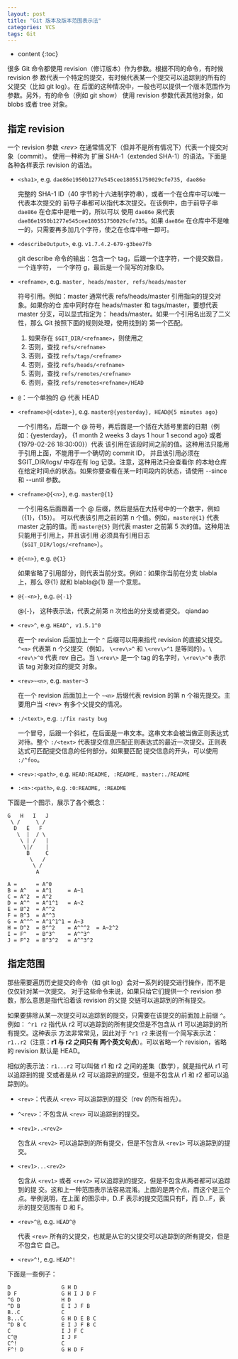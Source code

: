 ```yaml
---
layout: post
title: "Git 版本及版本范围表示法"
categories: VCS
tags: Git
---
```


* content
{:toc}

很多 Git 命令都使用 revision（修订版本）作为参数。根据不同的命令，有时候 revision 参
数代表一个特定的提交，有时候代表某一个提交可以追踪到的所有的父提交（比如 git log）。在
后面的这种情况中，一般也可以提供一个版本范围作为参数。另外，有的命令（例如 git show）
使用 revision 参数代表其他对象，如 blobs 或者 tree 对象。



## 指定 revision

一个 revision 参数 *\<rev\>* 在通常情况下（但并不是所有情况下）代表一个提交对象（commit）。
使用一种称为 扩展 SHA-1（extended SHA-1）的语法。下面是各种各样表示 revision 的语法。

+ `<sha1>`, e.g. `dae86e1950b1277e545cee180551750029cfe735, dae86e`

    完整的 SHA-1 ID（40 字节的十六进制字符串），或者一个在仓库中可以唯一代表本次提交的
    前导子串都可以指代本次提交。在该例中，由于前导子串 `dae86e` 在仓库中是唯一的，所以可以
    使用 `dae86e` 来代表 `dae86e1950b1277e545cee180551750029cfe735`。如果 `dae86e`
    在仓库中不是唯一的，只需要再多加几个字符，使之在仓库中唯一即可。

+ `<describeOutput>`, e.g. `v1.7.4.2-679-g3bee7fb`

    git describe 命令的输出：包含一个 tag，后跟一个连字符，一个提交数目，一个连字符，
    一个字符 g，最后是一个简写的对象ID。

 + `<refname>`, e.g. `master, heads/master, refs/heads/master`

    符号引用。例如：master 通常代表 refs/heads/master 引用指向的提交对象。如果你的仓
    库中同时存在 heads/master 和 tags/master，要想代表 master 分支，可以显式指定为：
    heads/master。如果一个引用名出现了二义性，那么 Git 按照下面的规则处理，使用找到的
    第一个匹配。

    1. 如果存在 `$GIT_DIR/<refname>`，则使用之
    2. 否则，查找 `refs/<refname>`
    3. 否则，查找 `refs/tags/<refname>`
    4. 否则，查找 `refs/heads/<refname>`
    5. 否则，查找 `refs/remotes/<refname>`
    6. 否则，查找 `refs/remotes<refname>/HEAD`

+ `@`：一个单独的 @ 代表 HEAD

+ `<refname>@{<date>}`, e.g. `master@{yesterday}, HEAD@{5 minutes ago}`

    一个引用名，后跟一个 @ 符号，再后面是一个括在大括号里面的日期（例如：{yesterday}，
    {1 month 2 weeks 3 days 1 hour 1 second ago} 或者 {1979-02-26 18:30:00}）代表
    该引用在该段时间之前的值。这种用法只能用于引用上面，不能用于一个确切的 commit ID，
    并且该引用必须在 $GIT_DIR/logs/<ref> 中存在有 log 记录。注意，这种用法只会查看你
    的本地仓库在给定时间点的状态。如果你要查看在某一时间段内的状态，请使用 --since
    和 --until 参数。

+ `<refname>@{<n>}`, e.g. `master@{1}`

    一个引用名后面跟着一个 @ 后缀，然后是括在大括号中的一个数字，例如（{1}，{15}）。
    可以代表该引用之前的第 n 个值。例如，`master@{1}` 代表 master 之前的值。而
    `master@{5}` 则代表 master 之前第 5 次的值。这种用法只能用于引用上，并且该引用
    必须具有引用日志（`$GIT_DIR/logs/<refname>`）。

+ `@{<n>}`, e.g. `@{1}`

    如果省略了引用部分，则代表当前分支。例如：如果你当前在分支 blabla 上，那么 @{1}
    就和 blabla@{1} 是一个意思。

+ `@{-<n>}`, e.g. `@{-1}`

    @{-<n>}， 这种表示法，代表之前第 n 次检出的分支或者提交。
qiandao
+ `<rev>^`, e.g. `HEAD^, v1.5.1^0`

    在一个 revision 后面加上一个 `^` 后缀可以用来指代 revision 的直接父提交。`^<n>`
    代表第 n 个父提交（例如， `\<rev\>^` 和 `\<rev\>^1` 是等同的）。`\<rev\>^0` 代表
    rev 自己。当 `\<rev\>` 是一个 tag 的名字时，`\<rev\>^0` 表示该 tag 对象对应的提交
    对象。

+ `<rev>~<n>`, e.g. `master~3`

    在一个 revision 后面加上一个 `~<n>` 后缀代表 revision 的第 n 个祖先提交。主要用户当
    \<rev\> 有多个父提交的情况。

+ `:/<text>`, e.g. `:/fix nasty bug`

    一个冒号，后跟一个斜杠，在后面是一串文本。这串文本会被当做正则表达式对待。整个 `:/<text>`
    代表提交信息匹配正则表达式的最近一次提交。正则表达式可匹配提交信息的任何部分。如果要匹配
    提交信息的开头，可以使用 `:/^foo`。

+ `<rev>:<path>`, e.g. `HEAD:README, :README, master:./README`
+ `:<n>:<path>`, e.g. `:0:README, :README`

下面是一个图示，展示了各个概念：

    G   H   I   J
     \ /     \ /
      D   E   F
       \  |  / \
        \ | /   |
         \|/    |
          B     C
           \   /
            \ /
             A
                           
    A =      = A^0
    B = A^   = A^1     = A~1
    C = A^2  = A^2
    D = A^^  = A^1^1   = A~2
    E = B^2  = A^^2
    F = B^3  = A^^3
    G = A^^^ = A^1^1^1 = A~3
    H = D^2  = B^^2    = A^^^2  = A~2^2
    I = F^   = B^3^    = A^^3^
    J = F^2  = B^3^2   = A^^3^2


## 指定范围

那些需要遍历历史提交的命令（如 git log）会对一系列的提交进行操作，而不是仅仅针对某一次提交。
对于这些命令来说，如果只给它们提供一个 revision 参数，那么意思是指代沿着该 revision 的父提
交链可以追踪到的所有提交。

如果要排除从某一次提交可以追踪到的提交，只需要在该提交的前面加上前缀 `^`。例如：
`^r1 r2` 指代从 r2 可以追踪到的所有提交但是不包含从 r1 可以追踪到的所有提交。这种表示
方法非常常见，因此对于 `^r1 r2` 来说有一个简写表示法：`r1..r2`（注意：**r1 与 r2 之间只有
两个英文句点**）。可以省略一个 revision，省略的 revision 默认是 HEAD。

相似的表示法：`r1...r2` 可以叫做 r1 和 r2 之间的差集（数学），就是指代从 r1 可以追踪到的提
交或者是从 r2 可以追踪到的提交，但是不包含从 r1 和 r2 都可以追踪到的。

+ `<rev>`：代表从 `<rev>` 可以追踪到的提交（rev 的所有祖先）。

+ `^<rev>`：不包含从 `<rev>` 可以追踪到的提交。

+ `<rev1>..<rev2>`

    包含从 `<rev2>` 可以追踪到的所有提交，但是不包含从 `<rev1>` 可以追踪到的提交。

+ `<rev1>...<rev2>`

    包含从 `<rev1>` 或者 `<rev2>` 可以追踪到的提交，但是不包含从两者都可以追踪到的提
    交。这和上一种范围表示法容易混淆。上面的是两个点，而这个是三个点。举例说明，在上面
    的图示中，D..F 表示的提交范围只有F，而 D...F，表示的提交范围有 D 和 F。

+  `<rev>^@`, e.g. `HEAD^@`

    代表 `<rev>` 所有的父提交，也就是从它的父提交可以追踪到的所有提交，但是不包含它
    自己。

+ `<rev>^!`, e.g. `HEAD^!`

下面是一些例子：

    D                G H D
    D F              G H I J D F
    ^G D             H D
    ^D B             E I J F B
    B..C             C
    B...C            G H D E B C
    ^D B C           E I J F B C
    C                I J F C
    C^@              I J F
    C^!              C
    F^! D            G H D F
